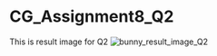 # CG_Assignment8_Q2

This is result image for Q2
![bunny_result_image_Q2](https://github.com/user-attachments/assets/432374f3-064b-4a8c-89b7-c39204c3c380)
